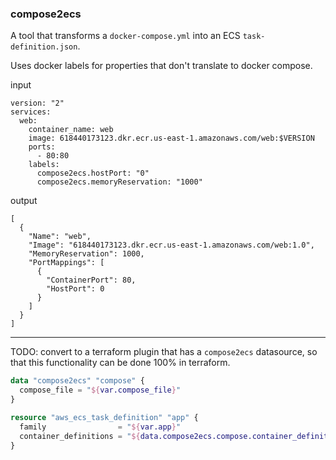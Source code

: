 ### compose2ecs

A tool that transforms a `docker-compose.yml` into an ECS `task-definition.json`.

Uses docker labels for properties that don't translate to docker compose.

input 

```
version: "2"
services:  
  web:
    container_name: web
    image: 618440173123.dkr.ecr.us-east-1.amazonaws.com/web:$VERSION
    ports:
      - 80:80
    labels: 
      compose2ecs.hostPort: "0"
      compose2ecs.memoryReservation: "1000"
```

output

```
[
  {
    "Name": "web",    
    "Image": "618440173123.dkr.ecr.us-east-1.amazonaws.com/web:1.0",
    "MemoryReservation": 1000,
    "PortMappings": [
      {
        "ContainerPort": 80,
        "HostPort": 0
      }
    ]
  }
]
```

-----

TODO: convert to a terraform plugin that has a `compose2ecs` datasource, so that this functionality can be done 100% in terraform.

```terraform
data "compose2ecs" "compose" {
  compose_file = "${var.compose_file}"
}

resource "aws_ecs_task_definition" "app" {
  family                = "${var.app}"
  container_definitions = "${data.compose2ecs.compose.container_definitions}"
}
```
